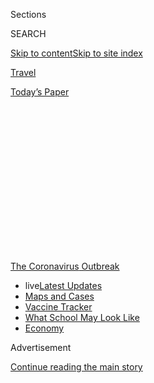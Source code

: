<div id="app">

<div>

<div>

<div>

<div class="NYTAppHideMasthead css-1q2w90k e1suatyy0">

<div class="section css-ui9rw0 e1suatyy2">

<div class="css-eph4ug er09x8g0">

<div class="css-6n7j50">

</div>

<span class="css-1dv1kvn">Sections</span>

<div class="css-10488qs">

<span class="css-1dv1kvn">SEARCH</span>

</div>

[Skip to content](#site-content)[Skip to site
index](#site-index)

</div>

<div id="masthead-section-label" class="css-1wr3we4 eaxe0e00">

[Travel](https://www.nytimes3xbfgragh.onion/section/travel)

</div>

<div class="css-10698na e1huz5gh0">

</div>

</div>

<div id="masthead-bar-one" class="section hasLinks css-15hmgas e1csuq9d3">

<div class="css-uqyvli e1csuq9d0">

</div>

<div class="css-1uqjmks e1csuq9d1">

</div>

<div class="css-9e9ivx">

[](https://myaccount.nytimes3xbfgragh.onion/auth/login?response_type=cookie&client_id=vi)

</div>

<div class="css-1bvtpon e1csuq9d2">

[Today’s
Paper](https://www.nytimes3xbfgragh.onion/section/todayspaper)

</div>

</div>

</div>

</div>

<div data-aria-hidden="false">

<div id="site-content" data-role="main">

<div>

<div class="css-1aor85t" style="opacity:0.000000001;z-index:-1;visibility:hidden">

<div class="css-1hqnpie">

<div class="css-epjblv">

<span class="css-17xtcya">[Travel](/section/travel)</span><span class="css-x15j1o">|</span><span class="css-fwqvlz">A
High-Tech Array of Travel Tools: ‘Smart’ Health Cards,
Temperature-Reading Glasses and
More</span>

</div>

<div class="css-k008qs">

<div class="css-1iwv8en">

<span class="css-18z7m18"></span>

<div>

</div>

</div>

<span class="css-1n6z4y">https://nyti.ms/2CEEvSN</span>

<div class="css-1705lsu">

<div class="css-4xjgmj">

<div class="css-4skfbu" data-role="toolbar" data-aria-label="Social Media Share buttons, Save button, and Comments Panel with current comment count" data-testid="share-tools">

  - 
  - 
  - 
  - 
    
    <div class="css-6n7j50">
    
    </div>

  - 

</div>

</div>

</div>

</div>

</div>

</div>

<div id="NYT_TOP_BANNER_REGION" class="css-13pd83m">

<div>

<div id="styln-prism-menu-1592847958612" class="section interactive-content interactive-size-medium css-1edisqu">

<div class="css-17ih8de interactive-body">

<div id="scroll-container" class="css-1gj85ro">

[<span class="styln-title-wrap"><span class="css-1pje3qr">The
Coronavirus</span><span class="css-1pje3qr">
Outbreak</span></span>](https://www.nytimes3xbfgragh.onion/news-event/coronavirus?action=click&pgtype=Article&state=default&region=TOP_BANNER&context=storylines_menu)

  - <span class="css-kqxiym" data-emphasize="true">live</span>[Latest
    Updates](https://www.nytimes3xbfgragh.onion/2020/08/01/world/coronavirus-covid-19.html?action=click&pgtype=Article&state=default&region=TOP_BANNER&context=storylines_menu)
  - [Maps and
    Cases](https://www.nytimes3xbfgragh.onion/interactive/2020/us/coronavirus-us-cases.html?action=click&pgtype=Article&state=default&region=TOP_BANNER&context=storylines_menu)
  - [Vaccine
    Tracker](https://www.nytimes3xbfgragh.onion/interactive/2020/science/coronavirus-vaccine-tracker.html?action=click&pgtype=Article&state=default&region=TOP_BANNER&context=storylines_menu)
  - [What School May Look
    Like](https://www.nytimes3xbfgragh.onion/interactive/2020/07/29/us/schools-reopening-coronavirus.html?action=click&pgtype=Article&state=default&region=TOP_BANNER&context=storylines_menu)
  - [Economy](https://www.nytimes3xbfgragh.onion/live/2020/07/31/business/stock-market-today-coronavirus?action=click&pgtype=Article&state=default&region=TOP_BANNER&context=storylines_menu)

</div>

</div>

</div>

</div>

</div>

<div id="top-wrapper" class="css-1sy8kpn">

<div id="top-slug" class="css-l9onyx">

Advertisement

</div>

[Continue reading the main
story](#after-top)

<div class="ad top-wrapper" style="text-align:center;height:100%;display:block;min-height:250px">

<div id="top" class="place-ad" data-position="top" data-size-key="top">

</div>

</div>

<div id="after-top">

</div>

</div>

<div>

<div id="sponsor-wrapper" class="css-1hyfx7x">

<div id="sponsor-slug" class="css-19vbshk">

Supported by

</div>

[Continue reading the main
story](#after-sponsor)

<div id="sponsor" class="ad sponsor-wrapper" style="text-align:center;height:100%;display:block">

</div>

<div id="after-sponsor">

</div>

</div>

<div class="css-186x18t">

</div>

<div class="css-1vkm6nb ehdk2mb0">

# A High-Tech Array of Travel Tools: ‘Smart’ Health Cards, Temperature-Reading Glasses and More

</div>

Products that rely on artificial intelligence aim to make travel safer
during the pandemic. But hefty prices and privacy concerns are
issues.

<div class="css-79elbk" data-testid="photoviewer-wrapper">

<div class="css-z3e15g" data-testid="photoviewer-wrapper-hidden">

</div>

<div class="css-1a48zt4 ehw59r15" data-testid="photoviewer-children">

![<span class="css-cnj6d5 e1z0qqy90" itemprop="copyrightHolder"><span class="css-1ly73wi e1tej78p0">Credit...</span><span><span>Simone
Noronha</span></span></span>](https://static01.graylady3jvrrxbe.onion/images/2020/08/01/travel/23aipassport/23aipassport-articleLarge.jpg?quality=75&auto=webp&disable=upscale)

</div>

</div>

<div class="css-18e8msd">

<div class="css-vp77d3 epjyd6m0">

<div class="css-1baulvz">

By <span class="css-1baulvz last-byline" itemprop="name">Debra
Kamin</span>

</div>

</div>

  - 
    
    <div class="css-ld3wwf e16638kd2">
    
    Published July 23, 2020Updated July 24,
    2020
    
    </div>

  - 
    
    <div class="css-4xjgmj">
    
    <div class="css-pvvomx" data-role="toolbar" data-aria-label="Social Media Share buttons, Save button, and Comments Panel with current comment count" data-testid="share-tools">
    
      - 
      - 
      - 
      - 
        
        <div class="css-6n7j50">
        
        </div>
    
      - 
    
    </div>
    
    </div>

</div>

</div>

<div class="section meteredContent css-1r7ky0e" name="articleBody" itemprop="articleBody">

<div class="css-1fanzo5 StoryBodyCompanionColumn">

<div class="css-53u6y8">

Three weeks into Israel’s lockdown to help prevent the spread of
coronavirus, Rafi Kaminer decided to get creative with his cabin fever.

The chief executive of [Pangea Group](https://pangea-it.com/), an
Israeli company that builds infrastructure for biometric identification
and digital analytics, Mr. Kaminer was used to flying abroad several
times a month. But with global air traffic reduced to a trickle and
borders sealed across continents, Mr. Kaminer found himself housebound —
and itching for a solution. He began brainstorming with his brother,
Assaf Kaminer, an executive vice president at Pangea, and the two came
up with an idea: To get people flying again, invent a streamlined method
of determining that a traveler is free of Covid-19, resulting in a
document that could be presented at any airport in the world, encrypted
for security and customized for the unique testing regulations of each
port of entry.

So, tapping their co-workers and the power of artificial intelligence, a
Pangea team worked to invent it themselves.

The travel industry is well acquainted with artificial intelligence:
customer service chatbots, predictive search engines and automated
check-in services like self-service bag drops are becoming de rigueur.
But with coronavirus now ravaging the industry, programmers and digital
designers are seeing an opportunity to innovate.

</div>

</div>

<div class="css-1fanzo5 StoryBodyCompanionColumn">

<div class="css-53u6y8">

## The Covid-19 Pass Card

In June, Pangea announced its Covid-19 Pass Card. Unlike the documents
being considered in countries like Chile and Germany, which announce
that the holder has recovered from Covid-19, the Pass Card is more like
a digital passport with two parts: a biometric smart card and a
prediction engine that includes a web portal, accessible by computer or
smartphone.

It doesn’t measure antibodies or offer proof of immune status. Rather,
the portal delivers customized testing requirements based on departure
and arrival cities, so the cardholders know if they need to get tested
for the virus before their flight or after they land, and for how many
days a test remains valid.

The smart card, which is encrypted and relies on facial and fingerprint
recognition, carries the cardholder’s Covid-19 testing data, as well as
the traveler’s medical profile and immunization records for other
ailments like yellow fever, measles and hepatitis.

Mr. Kaminer hopes that air passengers will be carrying Pangea’s passport
within a matter of months. The company is awaiting approval from
Israel’s Ministry of Health to grant the card to Israeli citizens, and
next they will push forward on discussions with port authority
representatives in a handful of U.S. cities, as well as in Johannesburg
and Addis Ababa.

“Corona is not going to leave us for at least the next 12 to 18 months.
So we need a solution,” Mr. Kaminer said.

</div>

</div>

<div class="css-1fanzo5 StoryBodyCompanionColumn">

<div class="css-53u6y8">

There are other applications, too: A universal encoded health-care card
could mean that emergency medical technicians could instantly know if an
unconscious heart attack victim was on blood pressure medication. It
could also mean that a patient entering a hospital not affiliated with
their medical group would still be able to offer doctors instant access
to their medical records.

</div>

</div>

<div class="css-79elbk" data-testid="photoviewer-wrapper">

<div class="css-z3e15g" data-testid="photoviewer-wrapper-hidden">

</div>

<div class="css-1a48zt4 ehw59r15" data-testid="photoviewer-children">

![<span class="css-16f3y1r e13ogyst0" data-aria-hidden="true">Rokid
Glasses use an infrared sensor and camera, allowing wearers to
essentially “see” the temperature of people around
them.</span><span class="css-cnj6d5 e1z0qqy90" itemprop="copyrightHolder"><span class="css-1ly73wi e1tej78p0">Credit...</span><span>Rokid</span></span>](https://static01.graylady3jvrrxbe.onion/images/2020/07/26/travel/26travel/oakImage-1595355248452-articleLarge.jpg?quality=75&auto=webp&disable=upscale)

</div>

</div>

<div class="css-1fanzo5 StoryBodyCompanionColumn">

<div class="css-53u6y8">

## Temperature-reading glasses

The SARS crisis of 2002-2004, which helped drive the expansion of the
online shopping giants Alibaba and [JD.com](http://JD.com) in China,
contributed to the global rise of e-commerce. The coronavirus may very
well do the same for travel innovations, paving the way for a new
ubiquity for artificial intelligence long after the pandemic is quelled.

While Pangea’s data scientists were developing their biometric platform,
researchers in the Beijing and San Francisco offices of
[Rokid](https://www.rokid.com/), a technology company specializing in
robotics and A.I. development, began working on a prototype for
temperature-reading
glasses.

<div id="NYT_MAIN_CONTENT_1_REGION" class="css-9tf9ac">

<div>

<div id="styln-covid-updates-world" class="section interactive-content interactive-size-medium css-1ftcdic">

<div class="css-17ih8de interactive-body">

<div id="styln-briefing-block" data-asset-id="QXJ0aWNsZTpueXQ6Ly9hcnRpY2xlLzhiMjRmNTQ0LWVhMmUtNTlmNC1hMDZiLTM0YWI3YTlmN2E4YQ==">

<div class="briefing-block-header-section">

# [Latest Updates: Global Coronavirus Outbreak](https://www.nytimes3xbfgragh.onion/2020/08/01/world/coronavirus-covid-19.html?action=click&pgtype=Article&state=default&region=MAIN_CONTENT_1&context=storylines_live_updates)

<div class="briefing-block-ts">

Updated 2020-08-02T07:33:01.580Z

</div>

</div>

  - [The U.S. reels as July cases more than double the total of any
    other
    month.](https://www.nytimes3xbfgragh.onion/2020/08/01/world/coronavirus-covid-19.html?action=click&pgtype=Article&state=default&region=MAIN_CONTENT_1&context=storylines_live_updates#link-34047410)
  - [Top U.S. officials work to break an impasse over the federal
    jobless
    benefit.](https://www.nytimes3xbfgragh.onion/2020/08/01/world/coronavirus-covid-19.html?action=click&pgtype=Article&state=default&region=MAIN_CONTENT_1&context=storylines_live_updates#link-780ec966)
  - [Its outbreak untamed, Melbourne goes into even greater
    lockdown.](https://www.nytimes3xbfgragh.onion/2020/08/01/world/coronavirus-covid-19.html?action=click&pgtype=Article&state=default&region=MAIN_CONTENT_1&context=storylines_live_updates#link-2bc8948)

<div class="briefing-block-footer">

<div class="briefing-block-footer-meta">

[See more
updates](https://www.nytimes3xbfgragh.onion/2020/08/01/world/coronavirus-covid-19.html?action=click&pgtype=Article&state=default&region=MAIN_CONTENT_1&context=storylines_live_updates)

</div>

<div class="briefing-block-briefinglinks">

<span>More live coverage:</span>
[Markets](https://www.nytimes3xbfgragh.onion/live/2020/07/31/business/stock-market-today-coronavirus?action=click&pgtype=Article&state=default&region=MAIN_CONTENT_1&context=storylines_live_updates)

</div>

</div>

</div>

</div>

</div>

</div>

</div>

They had the hardware on hand: The company had been producing Rokid
Glass, augmented-reality eyewear, since May 2019. But in March, Rokid
began exploring ways to allow wearers to know if they were coming close
to anyone with a fever. Their new [Rokid
Glasses](https://www.rokid.com/en/rokid-glass-2/) aim to kill two birds
— temperature detection and social distancing — with one pair of
A.I.-powered spectacles.

The glasses use an infrared sensor and camera, allowing wearers to
essentially “see” the temperature of people around them. Liang Guan,
Rokid’s U.S. director, said the glasses can currently measure up to 10
people’s temperatures simultaneously.

The glasses went on the market this spring. The Dubai Transport Security
Department is a customer — they’ve been using the glasses since April
for body-temperature detection in airports, on subways and in fire
stations. Singapore Mass Rapid Transit has also purchased them for the
same use, as well as Aeropuertos Argentina, one of the largest private
sector airport operators in the world, with 35 airports under its
management in South America.

</div>

</div>

<div class="css-1fanzo5 StoryBodyCompanionColumn">

<div class="css-53u6y8">

The glasses [are also available on
Amazon](https://www.amazon.com/Rokid-AI-Powered-Temperature-Measurement-Recognition/dp/B087X5VJQ2),
at a hefty price tag of $6,999.

In airports, on subways and in crowded public spaces, Rokid believes the
glasses will equip security officers with a critical tool for locating
people who could spread Covid-19. But there’s a privacy issue at play:
Personal body temperature is private medical data, and the glasses allow
the wearer to access that data from anyone who crosses their line of
sight, with no opportunity for consent.

But, said Mr. Guan, “We are going to live with Covid-19 probably longer
than anyone thought,” and that, he said, will have an effect on
perceptions of privacy. “In the future, the balance might be shifted
more to public safety. And I think by then, ordinary people might be
able to use these on the street.”

</div>

</div>

<div>

</div>

<div class="css-1fanzo5 StoryBodyCompanionColumn">

<div class="css-53u6y8">

## A tour guide that speaks 17 languages

Rokid’s thermal detection glasses and Pangea’s health passport join a
crowded sector of new high-tech tools developed for travel during the
pandemic.

Bespoke. Inc., an A.I. chatbot developer headquartered in Tokyo, in
February released [Bebot](https://www.be-spoke.io/bebot/), a
multilingual chatbot that offers travelers updated information about
coronavirus outbreaks, statistics and symptoms.

In January, Sitata, a travel app that monitors potential travel
disruptions, introduced a new pandemic-focused platform, [Covid
Checker,](https://www.covidchecker.com/en/) to help travelers track
restrictions and take stock of risk.

And in Miami, developers at the upcoming [Legacy Hotel and
Residences](https://www.legacymwc.com/), a resort and condominium
complex anchored by an on-site medical center, are banking both on an
A.I.-controlled air filtration system and an A.I.-powered medical
diagnostics center to lure residents and guests with the promise of
health and safety.

</div>

</div>

<div class="css-1fanzo5 StoryBodyCompanionColumn">

<div class="css-53u6y8">

Tour guides, too, are going artificial. Alex Bainbridge was at work on
an interactive tour guide to embed in a driverless car when the pandemic
hit. The chief executive of [Autoura](https://www.autoura.com/), which
creates and delivers vehicle-based sightseeing experiences, knew that
while robotaxis and autonomous vehicles are in the works, they’re not
ready for the market yet. But with just a bit of work, his guide,
[SAHRA](https://apps.apple.com/us/app/sahra/id1515905101) (Sightseeing
Autonomous Hospitality Robot by Autoura), could be.

Powered by an app, SAHRA speaks 17 languages and asks her clients a
number of questions before creating a location-guided tour itinerary.
Although she currently only offers food tours, in a handful of cities,
including New York, London and Seville; Mr. Bainbridge says a wider
range of experiences and options for 25 cities are being
developed.

<div id="NYT_MAIN_CONTENT_3_REGION" class="css-9tf9ac">

<div>

<div id="styln-prism-freeform-1594220623585" class="section interactive-content interactive-size-medium css-1ftcdic">

<div class="css-17ih8de interactive-body">

<div id="prism-freeform-block-62021" class="css-19mumt8" data-role="complementary" data-storyline="The Coronavirus Outbreak" data-truncated="true" tabindex="0">

<div class="css-a8d9oz">

<div class="css-eb027h">

[](https://www.nytimes3xbfgragh.onion/news-event/coronavirus?action=click&pgtype=Article&state=default&region=MAIN_CONTENT_3&context=storylines_faq)

### The Coronavirus Outbreak ›

#### Frequently Asked Questions

Updated July 27, 2020

  - #### Should I refinance my mortgage?
    
      - [It could be a good
        idea,](https://www.nytimes3xbfgragh.onion/article/coronavirus-money-unemployment.html?action=click&pgtype=Article&state=default&region=MAIN_CONTENT_3&context=storylines_faq)
        because mortgage rates have [never been
        lower.](https://www.nytimes3xbfgragh.onion/2020/07/16/business/mortgage-rates-below-3-percent.html?action=click&pgtype=Article&state=default&region=MAIN_CONTENT_3&context=storylines_faq)
        Refinancing requests have pushed mortgage applications to some
        of the highest levels since 2008, so be prepared to get in line.
        But defaults are also up, so if you’re thinking about buying a
        home, be aware that some lenders have tightened their standards.

  - #### What is school going to look like in September?
    
      - It is unlikely that many schools will return to a normal
        schedule this fall, requiring the grind of [online
        learning](https://www.nytimes3xbfgragh.onion/2020/06/05/us/coronavirus-education-lost-learning.html?action=click&pgtype=Article&state=default&region=MAIN_CONTENT_3&context=storylines_faq),
        [makeshift child
        care](https://www.nytimes3xbfgragh.onion/2020/05/29/us/coronavirus-child-care-centers.html?action=click&pgtype=Article&state=default&region=MAIN_CONTENT_3&context=storylines_faq)
        and [stunted
        workdays](https://www.nytimes3xbfgragh.onion/2020/06/03/business/economy/coronavirus-working-women.html?action=click&pgtype=Article&state=default&region=MAIN_CONTENT_3&context=storylines_faq)
        to continue. California’s two largest public school districts —
        Los Angeles and San Diego — said on July 13, that [instruction
        will be remote-only in the
        fall](https://www.nytimes3xbfgragh.onion/2020/07/13/us/lausd-san-diego-school-reopening.html?action=click&pgtype=Article&state=default&region=MAIN_CONTENT_3&context=storylines_faq),
        citing concerns that surging coronavirus infections in their
        areas pose too dire a risk for students and teachers. Together,
        the two districts enroll some 825,000 students. They are the
        largest in the country so far to abandon plans for even a
        partial physical return to classrooms when they reopen in
        August. For other districts, the solution won’t be an
        all-or-nothing approach. [Many
        systems](https://bioethics.jhu.edu/research-and-outreach/projects/eschool-initiative/school-policy-tracker/),
        including the nation’s largest, New York City, are devising
        [hybrid
        plans](https://www.nytimes3xbfgragh.onion/2020/06/26/us/coronavirus-schools-reopen-fall.html?action=click&pgtype=Article&state=default&region=MAIN_CONTENT_3&context=storylines_faq)
        that involve spending some days in classrooms and other days
        online. There’s no national policy on this yet, so check with
        your municipal school system regularly to see what is happening
        in your community.

  - #### Is the coronavirus airborne?
    
      - The coronavirus [can stay aloft for hours in tiny droplets in
        stagnant
        air](https://www.nytimes3xbfgragh.onion/2020/07/04/health/239-experts-with-one-big-claim-the-coronavirus-is-airborne.html?action=click&pgtype=Article&state=default&region=MAIN_CONTENT_3&context=storylines_faq),
        infecting people as they inhale, mounting scientific evidence
        suggests. This risk is highest in crowded indoor spaces with
        poor ventilation, and may help explain super-spreading events
        reported in meatpacking plants, churches and restaurants. [It’s
        unclear how often the virus is
        spread](https://www.nytimes3xbfgragh.onion/2020/07/06/health/coronavirus-airborne-aerosols.html?action=click&pgtype=Article&state=default&region=MAIN_CONTENT_3&context=storylines_faq)
        via these tiny droplets, or aerosols, compared with larger
        droplets that are expelled when a sick person coughs or sneezes,
        or transmitted through contact with contaminated surfaces, said
        Linsey Marr, an aerosol expert at Virginia Tech. Aerosols are
        released even when a person without symptoms exhales, talks or
        sings, according to Dr. Marr and more than 200 other experts,
        who [have outlined the evidence in an open letter to the World
        Health
        Organization](https://academic.oup.com/cid/article/doi/10.1093/cid/ciaa939/5867798).

  - #### What are the symptoms of coronavirus?
    
      - Common symptoms [include fever, a dry cough, fatigue and
        difficulty breathing or shortness of
        breath.](https://www.nytimes3xbfgragh.onion/article/symptoms-coronavirus.html?action=click&pgtype=Article&state=default&region=MAIN_CONTENT_3&context=storylines_faq)
        Some of these symptoms overlap with those of the flu, making
        detection difficult, but runny noses and stuffy sinuses are less
        common. [The C.D.C. has
        also](https://www.nytimes3xbfgragh.onion/2020/04/27/health/coronavirus-symptoms-cdc.html?action=click&pgtype=Article&state=default&region=MAIN_CONTENT_3&context=storylines_faq)
        added chills, muscle pain, sore throat, headache and a new loss
        of the sense of taste or smell as symptoms to look out for. Most
        people fall ill five to seven days after exposure, but symptoms
        may appear in as few as two days or as many as 14 days.

  - #### Does asymptomatic transmission of Covid-19 happen?
    
      - So far, the evidence seems to show it does. A widely cited
        [paper](https://www.nature.com/articles/s41591-020-0869-5)
        published in April suggests that people are most infectious
        about two days before the onset of coronavirus symptoms and
        estimated that 44 percent of new infections were a result of
        transmission from people who were not yet showing symptoms.
        Recently, a top expert at the World Health Organization stated
        that transmission of the coronavirus by people who did not have
        symptoms was “very rare,” [but she later walked back that
        statement.](https://www.nytimes3xbfgragh.onion/2020/06/09/world/coronavirus-updates.html?action=click&pgtype=Article&state=default&region=MAIN_CONTENT_3&context=storylines_faq#link-1f302e21)

<div id="styln-survey-component-62021" class="styln-survey-component" data-surveyname="faq" data-surveystoryline="coronavirus">

</div>

</div>

<div class="css-6mllg9">

</div>

<div class="css-pmm6ed">

<span class="css-5gimkt"></span>

</div>

</div>

</div>

</div>

</div>

</div>

</div>

While traditional city tours involve packed hop-on, hop-off buses or a
single guide shepherding a large group of strangers from location to
location, SAHRA’s tours are physically distanced and tailored to
individuals or families. They are designed to be carried out on
bicycles, electric scooters or in private cars. SAHRA is part chatbot,
part interactive map, and the plan is to eventually embed the tours in
autonomous vehicles, which Mr. Bainbridge predicts will be commonplace
in the travel market by 2025.

The move toward A.I.-enhanced travel experiences, Mr. Bainbridge said,
is an egalitarian one.

“In the future, the definition of luxury will be having a human tour
guide,” he said. “We’re not trying to recreate the human, we’re not even
providing the same product that humans provide. It’s a different
experience, at a completely different price tag, and we’re not
disrupting the industry as much as transitioning the industry using
technology that already exists.”

## Price and privacy

Yet researchers and sociologists say that as more such services enter
the market, they have the potential to amplify divisions in society. The
Pangea Pass Card costs about $140. Rokid’s temperature-reading glasses,
about $7,000. Many people will not be able to take advantage of these
tools, said Deborah Raji, a technology fellow at the [AI Now
Institute](https://ainowinstitute.org/) at New York University.

“There’s an inherent exclusion by giving some people the power to access
these tools over others,” she said.

And then there’s privacy. Pass cards that contain sensitive health data,
and glasses that reveal health information are powered by potent
technology, and there is the danger that the technology could fall into
the wrong hands.

</div>

</div>

<div class="css-1fanzo5 StoryBodyCompanionColumn">

<div class="css-53u6y8">

Ms. Raji pointed to a 2019 example of a [Brooklyn landlord looking to
use facial recognition
software](https://www.nytimes3xbfgragh.onion/2019/03/28/nyregion/rent-stabilized-buildings-facial-recognition.html)
in a rent-stabilized building to show how A.I. can quickly turn
Orwellian. When it comes to surrendering sensitive health data to a
third party, Ms. Raji added, companies that collect and store health
data can eventually be sold, with the data then harnessed for government
surveillance or as a risk-assessment metric by health insurers.

“There is always a risk of tying health data to an identity. Think about
who is more likely to get Covid-19 — people of color, minorities and
people of lower socio-economic status. When you monitor people and make
judgments of how to behave toward them based on metrics of how sick they
are, the data is helping you understand how to avoid those people rather
than understand how to support them,” she said.

“There’s a lot of power when you’re in control of that kind of
information, and if that power is improperly stewarded, it can be very
dangerous,” she added.

But as global cases of Covid-19 continue to climb, A.I. could also serve
as an ounce of prevention when the next health crisis hits the travel
industry.

“If nine months ago we had the immunity passport, we could have
immediately analyzed where people from Wuhan were flying to, and known
to quarantine specific areas, not just in China but also in the places
that people from China went to,” Mr. Kaminer said. “A.I. will play a
major role in the management of future crises.”

-----

***Follow New York Times Travel***
*on*[*Instagram*](https://www.instagram.com/nytimestravel/)*,*[*Twitter*](https://twitter.com/nytimestravel)
*and*[*Facebook*](https://www.facebookcorewwwi.onion/nytimestravel/)*.
And*[*sign up for our weekly Travel Dispatch
newsletter*](https://www.nytimes3xbfgragh.onion/newsletters/traveldispatch)
*to receive expert tips on traveling smarter and inspiration for your
next vacation.*

</div>

</div>

</div>

<div>

</div>

<div>

</div>

<div>

</div>

<div>

<div id="bottom-wrapper" class="css-1ede5it">

<div id="bottom-slug" class="css-l9onyx">

Advertisement

</div>

[Continue reading the main
story](#after-bottom)

<div id="bottom" class="ad bottom-wrapper" style="text-align:center;height:100%;display:block;min-height:90px">

</div>

<div id="after-bottom">

</div>

</div>

</div>

</div>

</div>

## Site Index

<div>

</div>

## Site Information Navigation

  - [© <span>2020</span> <span>The New York Times
    Company</span>](https://help.nytimes3xbfgragh.onion/hc/en-us/articles/115014792127-Copyright-notice)

<!-- end list -->

  - [NYTCo](https://www.nytco.com/)
  - [Contact
    Us](https://help.nytimes3xbfgragh.onion/hc/en-us/articles/115015385887-Contact-Us)
  - [Work with us](https://www.nytco.com/careers/)
  - [Advertise](https://nytmediakit.com/)
  - [T Brand Studio](http://www.tbrandstudio.com/)
  - [Your Ad
    Choices](https://www.nytimes3xbfgragh.onion/privacy/cookie-policy#how-do-i-manage-trackers)
  - [Privacy](https://www.nytimes3xbfgragh.onion/privacy)
  - [Terms of
    Service](https://help.nytimes3xbfgragh.onion/hc/en-us/articles/115014893428-Terms-of-service)
  - [Terms of
    Sale](https://help.nytimes3xbfgragh.onion/hc/en-us/articles/115014893968-Terms-of-sale)
  - [Site
    Map](https://spiderbites.nytimes3xbfgragh.onion)
  - [Help](https://help.nytimes3xbfgragh.onion/hc/en-us)
  - [Subscriptions](https://www.nytimes3xbfgragh.onion/subscription?campaignId=37WXW)

</div>

</div>

</div>

</div>
